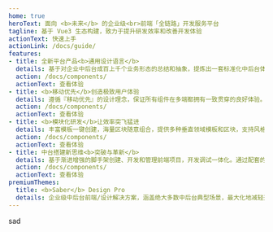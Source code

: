 ```yaml
---
home: true
heroText: 面向 <b>未来</b> 的企业级<br>前端「全链路」开发服务平台
tagline: 基于 Vue3 生态构建，致力于提升研发效率和改善开发体验
actionText: 快速上手
actionLink: /docs/guide/
features:
- title: 全新平台产品<b>通用设计语言</b>
  details: 基于对企业中后台成百上千个业务形态的总结和抽象，提炼出一套标准化中后台体验设计原则与模式，并提供了开箱即用的高质量前端组件实现，将复杂的业务场景抽象为用户标准认知层的交互方式，让设计和研发无缝衔接。
  action: /docs/components/
  actionText: 查看体验
- title: <b>移动优先</b>创造极致用户体验
  details: 遵循『移动优先』的设计理念，保证所有组件在多端都拥有一致贯穿的良好体验。除此之外，你还可以使用栅格布局轻松地针对手机、平板和桌面端等不同设备或屏幕尺寸定制化设计多个固定布局，输出协调一致并具备高可用性的产品。
  action: /docs/components/
  actionText: 查看体验
- title: <b>模块化研发</b>让效率突飞猛进
  details: 丰富模板一键创建，海量区块随意组合，提供多种垂直领域模板和区块，支持风格切换，满足个性化需求。物料自由搭配，快速组合搭建应用，减少重复的开发，配合前端研发套件，让中后台产品开发更高效。
  action: /docs/components/
  actionText: 查看体验  
- title: 中台搭建新思维<b>突破与革新</b>
  details: 基于渐进增强的脚手架创建、开发和管理前端项目，开发调试一体化。通过配套的图形化界面提供所见即所得的『可视化开发』能力，让研发过程规范化、实现低代码开发，助力快速完成前端页面的搭建。
  action: /docs/components/
  actionText: 查看体验 
premiumThemes:
  title: <b>Saber</b> Design Pro
  details: 企业级中后台前端/设计解决方案，涵盖绝大多数中后台典型场景，最大化地减轻开发者工作量，易于上手并支持多端的响应式能力        
---
```

sad